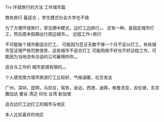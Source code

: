 Trv 环球旅行的方法   工作城市篇


商务旅行 最适合 ，学生模式社会大学也不错

为了方便环球旅行，常见俩中模式，边打工边旅行。。
还有一种，是固定城市打工，然后周末假期出行周边城市。。
远程工作+旅行

不可能每个城市都适合打工，
可能因为签证天数不够一个月不足以打工，有些城市签证很严格罚款很贵，这些城市不适合打工
可能网络不好也不好远程工作，可能因为当地没有合适的公司雇佣你你。。

适合与工作的 城市是很有限的。。


个人感觉南方城市旅游打工比较好，气候温暖，社交发达

广州，深圳，昆明，马尼拉，宿务，金边，西港，迪拜，格鲁吉亚，吉伦坡，东京 雅加达
曼谷 清迈 仰光 台湾 新加坡

适合边打工边打工的城市与地区




本人比较喜欢的地区




